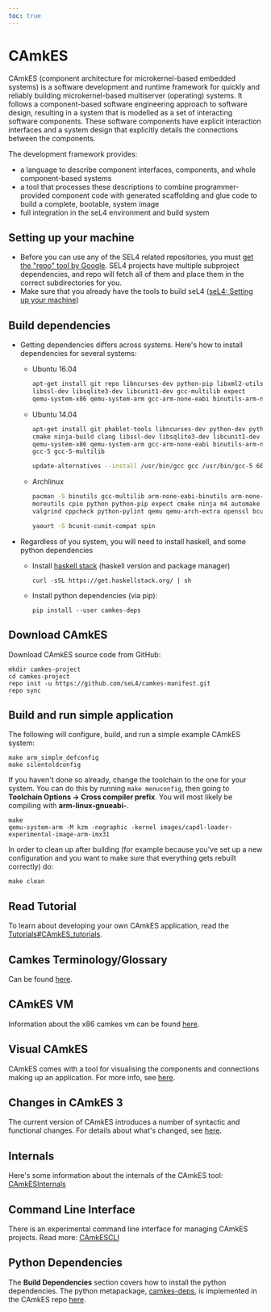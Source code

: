 ```yaml
---
toc: true
---
```


# CAmkES

 CAmkES (component architecture for microkernel-based embedded
systems) is a software development and runtime framework for quickly and
reliably building microkernel-based multiserver (operating) systems. It
follows a component-based software engineering approach to software
design, resulting in a system that is modelled as a set of interacting
software components. These software components have explicit interaction
interfaces and a system design that explicitly details the connections
between the components.

The development framework provides:

- a language to describe component interfaces, components, and whole
      component-based systems
- a tool that processes these descriptions to combine
      programmer-provided component code with generated scaffolding and
      glue code to build a complete, bootable, system image
- full integration in the seL4 environment and build system

## Setting up your machine


- Before you can use any of the SEL4 related repositories, you must
  [get the "repo" tool by Google](http://source.android.com/source/downloading.html#installing-repo). SEL4 projects have multiple
  subproject dependencies, and repo will fetch all of them and
  place them in the correct subdirectories for you.
- Make sure that you already have the tools to build seL4
  ([seL4: Setting up your machine](/Getting_started#setting-up-your-machine))

## Build dependencies
  

* Getting dependencies differs across systems. Here's how to install dependencies for several systems:

  * Ubuntu 16.04
  
    ```bash
    apt-get install git repo libncurses-dev python-pip libxml2-utils cmake ninja-build clang \
    libssl-dev libsqlite3-dev libcunit1-dev gcc-multilib expect
    qemu-system-x86 qemu-system-arm gcc-arm-none-eabi binutils-arm-none-eabi
    ```

  * Ubuntu 14.04
  
    ```bash
    apt-get install git phablet-tools libncurses-dev python-dev python-pip libxml2-utils \
    cmake ninja-build clang libssl-dev libsqlite3-dev libcunit1-dev gcc-multilib expect \
    qemu-system-x86 qemu-system-arm gcc-arm-none-eabi binutils-arm-none-eabi \
    gcc-5 gcc-5-multilib

    update-alternatives --install /usr/bin/gcc gcc /usr/bin/gcc-5 60
    ```
  * Archlinux

    ```bash
    pacman -S binutils gcc-multilib arm-none-eabi-binutils arm-none-eabi-gcc ccache clang \
    moreutils cpio python python-pip expect cmake ninja m4 automake autoconf pkg-config \
    valgrind cppcheck python-pylint qemu qemu-arch-extra openssl bcunit

    yaourt -S bcunit-cunit-compat spin
    ```
* Regardless of you system, you
will need to install haskell, and some python dependencies
  * Install [ haskell stack](<https://haskellstack.org> ) (haskell version and package manager)
      
    ```
    curl -sSL https://get.haskellstack.org/ | sh
    ```

  * Install python dependencies (via pip):
      
    ```
    pip install --user camkes-deps
    ```

## Download CAmkES


Download CAmkES source code from GitHub:
```
mkdir camkes-project
cd camkes-project
repo init -u https://github.com/seL4/camkes-manifest.git
repo sync
```

## Build and run simple application


The following will configure, build, and run a simple example CAmkES
system:
```
make arm_simple_defconfig
make silentoldconfig
```

If you haven't done so already, change the toolchain to the one for your
system. You can do this by running `make menuconfig`, then going to
**Toolchain Options -> Cross compiler prefix**. You will most
likely be compiling with **arm-linux-gnueabi-**.
```
make
qemu-system-arm -M kzm -nographic -kernel images/capdl-loader-experimental-image-arm-imx31
```

In order to clean up after building (for example because you’ve set up a
new configuration and you want to make sure that everything gets rebuilt
correctly) do:

```
make clean
```

## Read Tutorial


To learn about developing your own CAmkES application, read the
[Tutorials#CAmkES_tutorials](/Tutorials#camkes-tutorials).

## Camkes Terminology/Glossary


Can be found [here](Terminology.md).

## CAmkES VM


Information about the x86 camkes vm can be found [here](/CAmkESVM).

## Visual CAmkES


CAmkES comes with a tool for visualising the components and connections
making up an application. For more info, see [here](/VisualCAmkES).

## Changes in CAmkES 3


The current version of CAmkES introduces a number of syntactic and
functional changes. For details about what's changed, see
[here](/CAmkESDifferences).

## Internals


Here's some information about the internals of the CAmkES tool:
[CAmkESInternals](/CAmkESInternals)

## Command Line Interface


There is an experimental command line interface for managing CAmkES
projects. Read more: [CAmkESCLI](/CAmkESCLI)

## Python Dependencies


The **Build Dependencies** section covers how to install the python
dependencies. The python metapackage,
[camkes-deps](https://pypi.python.org/pypi/camkes-deps), is
implemented in the CAmkES repo
[here](https://github.com/seL4/camkes-tool/blob/master/tools/python-deps/setup.py).
